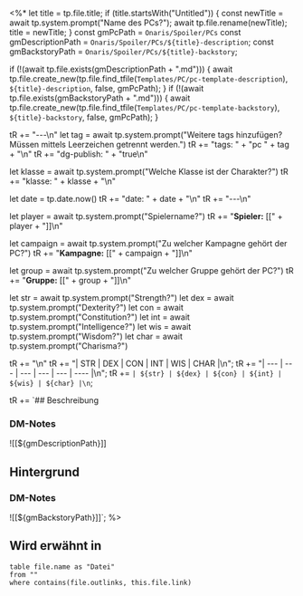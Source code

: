 <%*
let title = tp.file.title;
if (title.startsWith("Untitled")) {
  const newTitle = await tp.system.prompt("Name des PCs?");
  await tp.file.rename(newTitle);
  title = newTitle;
}
const gmPcPath = `Onaris/Spoiler/PCs`
const gmDescriptionPath = `Onaris/Spoiler/PCs/${title}-description`;
const gmBackstoryPath = `Onaris/Spoiler/PCs/${title}-backstory`;

if (!(await tp.file.exists(gmDescriptionPath + ".md"))) {
  await tp.file.create_new(tp.file.find_tfile(`Templates/PC/pc-template-description`), `${title}-description`, false, gmPcPath);
}
if (!(await tp.file.exists(gmBackstoryPath + ".md"))) {
  await tp.file.create_new(tp.file.find_tfile(`Templates/PC/pc-template-backstory`), `${title}-backstory`, false, gmPcPath);
}

tR += "---\n"
let tag = await tp.system.prompt("Weitere tags hinzufügen? Müssen mittels Leerzeichen getrennt werden.")
tR += "tags: " + "pc " + tag + "\n"
tR += "dg-publish: " + "true\n"

let klasse = await tp.system.prompt("Welche Klasse ist der Charakter?")
tR += "klasse: " + klasse + "\n"

let date = tp.date.now()
tR += "date: " + date + "\n"
tR += "---\n"

let player = await tp.system.prompt("Spielername?")
tR += "**Spieler:** [[" + player + "]]\n"

let campaign = await tp.system.prompt("Zu welcher Kampagne gehört der PC?")
tR += "**Kampagne:** [[" + campaign + "]]\n"

let group = await tp.system.prompt("Zu welcher Gruppe gehört der PC?")
tR += "**Gruppe:** [[" + group + "]]\n"

let str = await tp.system.prompt("Strength?")
let dex = await tp.system.prompt("Dexterity?")
let con = await tp.system.prompt("Constitution?")
let int = await tp.system.prompt("Intelligence?")
let wis = await tp.system.prompt("Wisdom?")
let char = await tp.system.prompt("Charisma?")

tR += "\n"
tR += "| STR | DEX | CON | INT | WIS | CHAR |\n";
tR += "| --- | --- | --- | --- | --- | ---- |\n";
tR += `| ${str} | ${dex} | ${con} | ${int} | ${wis} | ${char} |\n`;

tR += `## Beschreibung

### DM-Notes
![[${gmDescriptionPath}]]  
  
## Hintergrund  

### DM-Notes
![[${gmBackstoryPath}]]`;
%>

## Wird erwähnt in

```dataview
table file.name as "Datei"
from ""
where contains(file.outlinks, this.file.link)
```
